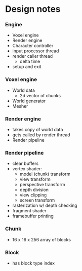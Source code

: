 # Design notes

### Engine

- Voxel engine
- Render engine
- Character controller
- input processor thread
- render caller thread
    - delta time
- setup and exit

### Voxel engine

- World data
    - 2d vector of chunks
- World generator
- Mesher

### Render engine

- takes copy of world data
- gets called by render thread
- Render pipeline

### Render pipeline

- clear buffers
- vertex shader:
    - model (chunk) transform
    - view transform
    - perspective transform
    - depth division
    - view clipping
    - screen transform
- rasterization w/ depth checking
- fragment shader
- framebuffer printing


### Chunk

- 16 x 16 x 256 array of blocks

### Block

- has block type index
